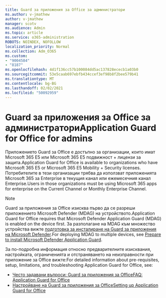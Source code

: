 ```yaml
---
title: Guard за приложения за Office за администратори
ms.author: v-jmathew
author: v-jmathew
manager: scotv
ms.audience: Admin
ms.topic: article
ms.service: o365-administration
ROBOTS: NOINDEX, NOFOLLOW
localization_priority: Normal
ms.collection: Adm_O365
ms.custom:
- "9004584"
- "8187"
ms.openlocfilehash: 4d1f136cc57b100084dd5ac137828ececb1a03b0
ms.sourcegitcommit: 53e5caab697ebfb434ccef3ef98b8f2bee579b41
ms.translationtype: MT
ms.contentlocale: bg-BG
ms.lasthandoff: 02/02/2021
ms.locfileid: "50092959"
---
```

# <a name="application-guard-for-office-for-admins"></a><span data-ttu-id="ebd4f-102">Guard за приложения за Office за администратори</span><span class="sxs-lookup"><span data-stu-id="ebd4f-102">Application Guard for Office for admins</span></span>

<span data-ttu-id="ebd4f-103">Приложението Guard за Office е достъпно за организации, които имат Microsoft 365 E5 или Microsoft 365 E5 подвижност + лицензи за защита.</span><span class="sxs-lookup"><span data-stu-id="ebd4f-103">Application Guard for Office is available to organizations who have Microsoft 365 E5 or Microsoft 365 E5 Mobility + Security licenses.</span></span> <span data-ttu-id="ebd4f-104">Потребителите в тези организации трябва да използват приложенията Microsoft 365 за Enterprise в текущия канал или ежемесечния канал Enterprise.</span><span class="sxs-lookup"><span data-stu-id="ebd4f-104">Users in those organizations must be using Microsoft 365 apps for enterprise on the Current Channel or Monthly Enterprise Channel.</span></span>

> [!NOTE]
> <span data-ttu-id="ebd4f-105">Guard за приложения за Office изисква първо да се разреши приложението Microsoft Defender (MDAG) на устройството.</span><span class="sxs-lookup"><span data-stu-id="ebd4f-105">Application Guard for Office requires that Microsoft Defender Application Guard (MDAG) is enabled on the device first.</span></span> <span data-ttu-id="ebd4f-106">За разполагане на MDAG към множество устройства вижте [подготовка за инсталиране на Guard за приложения на Microsoft Defender](https://docs.microsoft.com/windows/security/threat-protection/microsoft-defender-application-guard/install-md-app-guard).</span><span class="sxs-lookup"><span data-stu-id="ebd4f-106">For deploying MDAG to multiple devices, see [Prepare to install Microsoft Defender Application Guard](https://docs.microsoft.com/windows/security/threat-protection/microsoft-defender-application-guard/install-md-app-guard).</span></span>

<span data-ttu-id="ebd4f-107">За по-подробна информация относно предварителните изисквания, настройката, ограниченията и отстраняването на неизправности при приложение за Office вижте:</span><span class="sxs-lookup"><span data-stu-id="ebd4f-107">For detailed information about pre-requisites, setup, limitations, and troubleshooting Application Guard for Office, see:</span></span>

- [<span data-ttu-id="ebd4f-108">Често задавани въпроси: Guard за приложения за Office</span><span class="sxs-lookup"><span data-stu-id="ebd4f-108">FAQ: Application Guard for Office</span></span>](https://support.microsoft.com/office/application-guard-for-office-9e0fb9c2-ffad-43bf-8ba3-78f785fdba46)
- [<span data-ttu-id="ebd4f-109">Настройване на Guard за приложения за Office</span><span class="sxs-lookup"><span data-stu-id="ebd4f-109">Setting up Application Guard for Office</span></span>](https://docs.microsoft.com/microsoft-365/security/office-365-security/install-app-guard)
